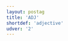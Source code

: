 ```yaml
---
layout: postag
title: 'ADJ'
shortdef: 'adjective'
udver: '2'
---
```

<!-- Interlanguage links updated St lis 3 20:58:07 CET 2021 -->
